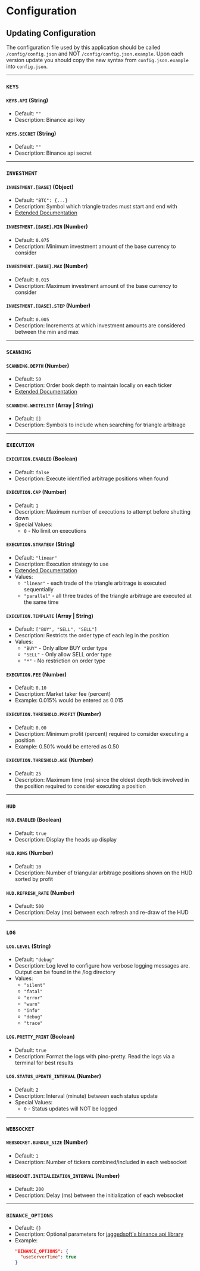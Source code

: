 # Configuration

## Updating Configuration

The configuration file used by this application should be called `/config/config.json` and NOT `/config/config.json.example`.
Upon each version update you should copy the new syntax from `config.json.example` into `config.json`.


---


### `KEYS`

#### `KEYS.API` (String)
* Default: `""`
* Description: Binance api key

#### `KEYS.SECRET` (String)
* Default: `""`
* Description: Binance api secret


---


### `INVESTMENT`

#### `INVESTMENT.[BASE]` (Object)
* Default: `"BTC": {...}`
* Description: Symbol which triangle trades must start and end with
* [Extended Documentation](../src/resources/docs/bases.md)
    
#### `INVESTMENT.[BASE].MIN` (Number)
* Default: `0.075`
* Description: Minimum investment amount of the base currency to consider
    
#### `INVESTMENT.[BASE].MAX` (Number)
* Default: `0.015`
* Description: Maximum investment amount of the base currency to consider

#### `INVESTMENT.[BASE].STEP` (Number)
* Default: `0.005`
* Description: Increments at which investment amounts are considered between the min and max


---


### `SCANNING`

#### `SCANNING.DEPTH` (Number)
* Default: `50`
* Description: Order book depth to maintain locally on each ticker
* [Extended Documentation](../src/resources/docs/depths.md)

#### `SCANNING.WHITELIST` (Array | String)
* Default: `[]`
* Description: Symbols to include when searching for triangle arbitrage


---


### `EXECUTION`

#### `EXECUTION.ENABLED` (Boolean)
* Default: `false`
* Description: Execute identified arbitrage positions when found

#### `EXECUTION.CAP` (Number)
* Default: `1`
* Description: Maximum number of executions to attempt before shutting down
* Special Values:
    * `0` - No limit on executions

#### `EXECUTION.STRATEGY` (String)
* Default: `"linear"`
* Description: Execution strategy to use
* [Extended Documentation](../src/resources/docs/strategies.md)
* Values:
    * `"linear"` - each trade of the triangle arbitrage is executed sequentially
    * `"parallel"` - all three trades of the triangle arbitrage are executed at the same time

#### `EXECUTION.TEMPLATE` (Array | String)
* Default: `["BUY", "SELL", "SELL"]`
* Description: Restricts the order type of each leg in the position
* Values:
    * `"BUY"` - Only allow BUY order type
    * `"SELL"` - Only allow SELL order type
    * `"*"` - No restriction on order type

#### `EXECUTION.FEE` (Number)
* Default: `0.10`
* Description: Market taker fee (percent)
* Example: 0.015% would be entered as 0.015

#### `EXECUTION.THRESHOLD.PROFIT` (Number)
* Default: `0.00`
* Description: Minimum profit (percent) required to consider executing a position
* Example: 0.50% would be entered as 0.50

#### `EXECUTION.THRESHOLD.AGE` (Number)
* Default: `25`
* Description: Maximum time (ms) since the oldest depth tick involved in the position required to consider executing a position


---


### `HUD`

#### `HUD.ENABLED` (Boolean)
* Default: `true`
* Description: Display the heads up display

#### `HUD.ROWS` (Number)
* Default: `10`
* Description: Number of triangular arbitrage positions shown on the HUD sorted by profit

#### `HUD.REFRESH_RATE` (Number)
* Default: `500`
* Description: Delay (ms) between each refresh and re-draw of the HUD


---


### `LOG`

#### `LOG.LEVEL` (String)
* Default: `"debug"`
* Description: Log level to configure how verbose logging messages are. Output can be found in the /log directory
* Values:
    * `"silent"`
    * `"fatal"`
    * `"error"`
    * `"warn"`
    * `"info"`
    * `"debug"`
    * `"trace"`

#### `LOG.PRETTY_PRINT` (Boolean)
* Default: `true`
* Description: Format the logs with pino-pretty. Read the logs via a terminal for best results

#### `LOG.STATUS_UPDATE_INTERVAL` (Number)
* Default: `2`
* Description: Interval (minute) between each status update
* Special Values:
    * `0` - Status updates will NOT be logged


---


### `WEBSOCKET`

#### `WEBSOCKET.BUNDLE_SIZE` (Number)
* Default: `1`
* Description: Number of tickers combined/included in each websocket

#### `WEBSOCKET.INITIALIZATION_INTERVAL` (Number)
* Default: `200`
* Description: Delay (ms) between the initialization of each websocket


---


### `BINANCE_OPTIONS`
* Default: `{}`
* Description: Optional parameters for [jaggedsoft's binance api library](https://github.com/jaggedsoft/node-binance-api)
* Example:
    ```json
    "BINANCE_OPTIONS": {
      "useServerTime": true
    }
    ```